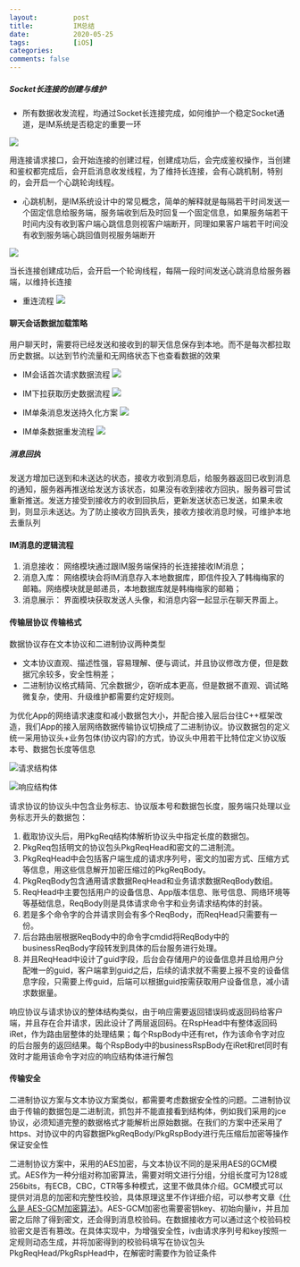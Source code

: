 ```yaml
---
layout:         post
title:          IM总结
date:           2020-05-25
tags:           [iOS]
categories:
comments: false
---
```


##### Socket长连接的创建与维护

* 所有数据收发流程，均通过Socket长连接完成，如何维护一个稳定Socket通道，是IM系统是否稳定的重要一环

![](https://upload-images.jianshu.io/upload_images/4499332-08346cb09a4d9c97.png)

用连接请求接口，会开始连接的创建过程，创建成功后，会完成鉴权操作，当创建和鉴权都完成后，会开启消息收发线程，为了维持长连接，会有心跳机制，特别的，会开启一个心跳轮询线程。

* 心跳机制，是IM系统设计中的常见概念，简单的解释就是每隔若干时间发送一个固定信息给服务端，服务端收到后及时回复一个固定信息，如果服务端若干时间内没有收到客户端心跳信息则视客户端断开，同理如果客户端若干时间没有收到服务端心跳回值则视服务端断开

![](https://upload-images.jianshu.io/upload_images/4499332-543f9422faad06d4.png?imageMogr2/auto-orient/strip%7CimageView2/2/w/1240)

当长连接创建成功后，会开启一个轮询线程，每隔一段时间发送心跳消息给服务器端，以维持长连接

* 重连流程
![](https://upload-images.jianshu.io/upload_images/4499332-21aa979e280bb85f.png?imageMogr2/auto-orient/strip%7CimageView2/2/w/1240)

#### 聊天会话数据加载策略
用户聊天时，需要将已经发送和接收到的聊天信息保存到本地。而不是每次都拉取历史数据。以达到节约流量和无网络状态下也查看数据的效果

* IM会话首次请求数据流程
![](https://upload-images.jianshu.io/upload_images/4499332-521b1c2cae77ae39.png?imageMogr2/auto-orient/strip%7CimageView2/2/w/1240)

* IM下拉获取历史数据流程
![](https://upload-images.jianshu.io/upload_images/4499332-a7e9213bba7026ce.png?imageMogr2/auto-orient/strip%7CimageView2/2/w/1240)

* IM单条消息发送持久化方案
![](https://upload-images.jianshu.io/upload_images/4499332-3aa4b8107e5ca390.png?imageMogr2/auto-orient/strip%7CimageView2/2/w/1240)

* IM单条数据重发流程
![](https://upload-images.jianshu.io/upload_images/4499332-f8177e4089dc6d9d.png?imageMogr2/auto-orient/strip%7CimageView2/2/w/1240)

#####  消息回执
发送方增加已送到和未送达的状态，接收方收到消息后，给服务器返回已收到消息的通知，服务器再推送给发送方该状态，如果没有收到接收方回执，服务器可尝试重新推送。发送方接受到接收方的收到回执后，更新发送状态已发送，如果未收到，则显示未送达。为了防止接收方回执丢失，接收方接收消息时候，可维护本地去重队列

####  IM消息的逻辑流程

1. 消息接收：
网络模块通过跟IM服务端保持的长连接接收IM消息；
2. 消息入库：
网络模块会将IM消息存入本地数据库，即信件投入了韩梅梅家的邮箱。网络模块就是邮递员，本地数据库就是韩梅梅家的邮箱；
3. 消息展示：
界面模块获取发送人头像，和消息内容一起显示在聊天界面上。

####  传输层协议 传输格式

数据协议存在文本协议和二进制协议两种类型
* 文本协议直观、描述性强，容易理解、便与调试，并且协议修改方便，但是数据冗余较多，安全性稍差；
* 二进制协议格式精简、冗余数据少，窃听成本更高，但是数据不直观、调试略微复杂，使用、升级维护都需要约定好规则。

为优化App的网络请求速度和减小数据包大小，并配合接入层后台往C++框架改造，我们App的接入层网络数据传输协议切换成了二进制协议。协议数据包的定义统一采用协议头+业务包体(协议内容)的方式，协议头中用若干比特位定义协议版本号、数据包长度等信息

![请求结构体](https://upload-images.jianshu.io/upload_images/4499332-da1cba77e49d3863.png?imageMogr2/auto-orient/strip%7CimageView2/2/w/1240)

![响应结构体](https://upload-images.jianshu.io/upload_images/4499332-7ce50dff6e3aa29d.png?imageMogr2/auto-orient/strip%7CimageView2/2/w/1240)

请求协议的协议头中包含业务标志、协议版本号和数据包长度，服务端只处理以业务标志开头的数据包：

1. 截取协议头后，用PkgReq结构体解析协议头中指定长度的数据包。
2. PkgReq包括明文的协议包头PkgReqHead和密文的二进制流。
3. PkgReqHead中会包括客户端生成的请求序列号，密文的加密方式、压缩方式等信息，用这些信息解开加密压缩过的PkgReqBody。
4. PkgReqBody包含通用请求数据ReqHead和业务请求数据ReqBody数组。
5. ReqHead中主要包括用户的设备信息、App版本信息、账号信息、网络环境等等基础信息，ReqBody则是具体请求命令字和业务请求结构体的封装。
6. 若是多个命令字的合并请求则会有多个ReqBody，而ReqHead只需要有一份。
7. 后台路由层根据ReqBody中的命令字cmdid将ReqBody中的businessReqBody字段转发到具体的后台服务进行处理。
8. 并且ReqHead中设计了guid字段，后台会存储用户的设备信息并且给用户分配唯一的guid，客户端拿到guid之后，后续的请求就不需要上报不变的设备信息字段，只需要上传guid，后端可以根据guid按需获取用户设备信息，减小请求数据量。

响应协议与请求协议的整体结构类似，由于响应需要返回错误码或返回码给客户端，并且存在合并请求，因此设计了两层返回码。在RspHead中有整体返回码iRet，作为路由层整体的处理结果；每个RspBody中还有ret，作为该命令字对应的后台服务的返回结果。每个RspBody中的businessRspBody在iRet和ret同时有效时才能用该命令字对应的响应结构体进行解包

#### 传输安全

二进制协议方案与文本协议方案类似，都需要考虑数据安全性的问题。二进制协议由于传输的数据包是二进制流，抓包并不能直接看到结构体，例如我们采用的jce协议，必须知道完整的数据格式才能解析出原始数据。在我们的方案中还采用了https、对协议中的内容数据PkgReqBody/PkgRspBody进行先压缩后加密等操作保证安全性

二进制协议方案中，采用的AES加密，与文本协议不同的是采用AES的GCM模式。AES作为一种分组对称加密算法，需要对明文进行分组，分组长度可为128或256bits，有ECB，CBC，CTR等多种模式，这里不做具体介绍。GCM模式可以提供对消息的加密和完整性校验，具体原理这里不作详细介绍，可以参考文章《[什么是 AES-GCM加密算法](https://blog.csdn.net/t0mato_/article/details/53160772)》。AES-GCM加密也需要密钥key、初始向量iv，并且加密之后除了得到密文，还会得到消息校验码。在数据接收方可以通过这个校验码校验密文是否有篡改。在具体实现中，为增强安全性，iv由请求序列号和key按照一定规则动态生成，并将加密得到的校验码填写在协议包头PkgReqHead/PkgRspHead中，在解密时需要作为验证条件










